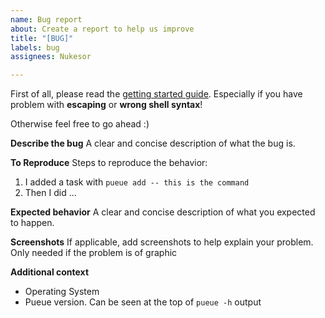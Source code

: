 ```yaml
---
name: Bug report
about: Create a report to help us improve
title: "[BUG]"
labels: bug
assignees: Nukesor

---
```


First of all, please read the [getting started guide](https://github.com/Nukesor/pueue/wiki/Get-started).
Especially if you have problem with **escaping** or **wrong shell syntax**!

Otherwise feel free to go ahead :)

**Describe the bug**
A clear and concise description of what the bug is.

**To Reproduce**
Steps to reproduce the behavior:
1. I added a task with `pueue add -- this is the command`
2. Then I did ...

**Expected behavior**
A clear and concise description of what you expected to happen.

**Screenshots**
If applicable, add screenshots to help explain your problem.
Only needed if the problem is of graphic

**Additional context**
- Operating System
- Pueue version. Can be seen at the top of `pueue -h` output
